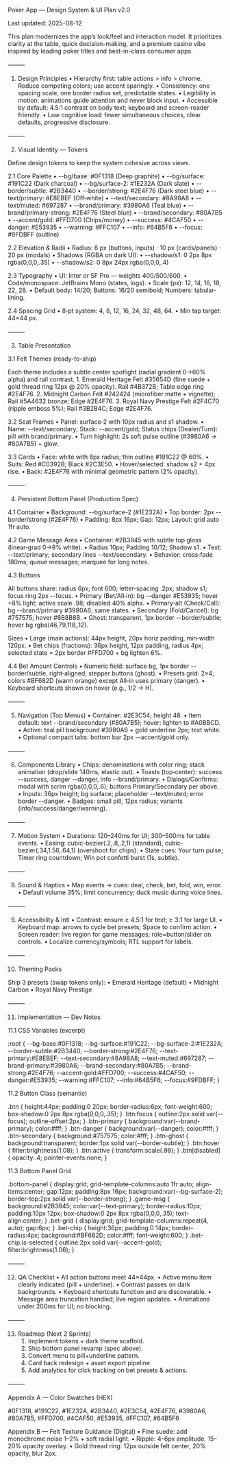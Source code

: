 Poker App — Design System & UI Plan v2.0

Last updated: 2025-08-12

This plan modernizes the app’s look/feel and interaction model. It prioritizes clarity at the table, quick decision-making, and a premium casino vibe inspired by leading poker titles and best-in-class consumer apps.

⸻

1) Design Principles
	•	Hierarchy first: table actions > info > chrome. Reduce competing colors; use accent sparingly.
	•	Consistency: one spacing scale, one border radius set, predictable states.
	•	Legibility in motion: animations guide attention and never block input.
	•	Accessible by default: 4.5:1 contrast on body text; keyboard and screen-reader friendly.
	•	Low cognitive load: fewer simultaneous choices, clear defaults, progressive disclosure.

⸻

2) Visual Identity — Tokens

Define design tokens to keep the system cohesive across views.

2.1 Core Palette
	•	--bg/base: #0F1318 (Deep graphite)
	•	--bg/surface: #191C22 (Dark charcoal)
	•	--bg/surface-2: #1E232A (Dark slate)
	•	--border/subtle: #2B3440
	•	--border/strong: #2E4F76 (Dark steel blue)
	•	--text/primary: #E8EBEF (Off‑white)
	•	--text/secondary: #8A98A8
	•	--text/muted: #697287
	•	--brand/primary: #3980A6 (Teal blue)
	•	--brand/primary-strong: #2E4F76 (Steel blue)
	•	--brand/secondary: #80A7B5
	•	--accent/gold: #FFD700 (Chips/money)
	•	--success: #4CAF50
	•	--danger: #E53935
	•	--warning: #FFC107
	•	--info: #64B5F6
	•	--focus: #9FDBFF (outline)

2.2 Elevation & Radii
	•	Radius: 6 px (buttons, inputs) · 10 px (cards/panels) · 20 px (modals)
	•	Shadows (RGBA on dark UI):
	•	--shadow/s1: 0 2px 8px rgba(0,0,0,.35)
	•	--shadow/s2: 0 8px 24px rgba(0,0,0,.4)

2.3 Typography
	•	UI: Inter or SF Pro — weights 400/500/600.
	•	Code/monospace: JetBrains Mono (states, logs).
	•	Scale (px): 12, 14, 16, 18, 22, 28.
	•	Default body: 14/20; Buttons: 16/20 semibold; Numbers: tabular-lining.

2.4 Spacing Grid
	•	8‑pt system: 4, 8, 12, 16, 24, 32, 48, 64.
	•	Min tap target: 44×44 px.

⸻

3) Table Presentation

3.1 Felt Themes (ready-to-ship)

Each theme includes a subtle center spotlight (radial gradient 0→60% alpha) and rail contrast.
	1.	Emerald Heritage
Felt #35654D (fine suede + gold thread ring 12px @ 20% opacity).
Rail #4B372B; Table edge ring #2E4F76.
	2.	Midnight Carbon
Felt #242424 (microfiber matte + vignette); Rail #5A4632 bronze; Edge #2E4F76.
	3.	Royal Navy Prestige
Felt #2F4C70 (ripple emboss 5%); Rail #3B2B4C; Edge #2E4F76.

3.2 Seat Frames
	•	Panel: surface‑2 with 10px radius and s1 shadow.
	•	Name: --text/secondary; Stack: --accent/gold; Status chips (Dealer/Turn): pill with brand/primary.
	•	Turn highlight: 2s soft pulse outline (#3980A6 → #80A7B5) + glow.

3.3 Cards
	•	Face: white with 8px radius; thin outline #191C22 @ 60%.
	•	Suits: Red #C0392B; Black #2C3E50.
	•	Hover/selected: shadow s2 + 4px rise.
	•	Back: #2E4F76 with minimal geometric pattern (2% opacity).

⸻

4) Persistent Bottom Panel (Production Spec)

4.1 Container
	•	Background: --bg/surface-2 (#1E232A)
	•	Top border: 2px --border/strong (#2E4F76)
	•	Padding: 8px 16px; Gap: 12px; Layout: grid auto 1fr auto.

4.2 Game Message Area
	•	Container: #2B3845 with subtle top gloss (linear‑grad 0→8% white).
	•	Radius 10px; Padding 10/12; Shadow s1.
	•	Text: --text/primary; secondary lines --text/secondary.
	•	Behavior: cross‑fade 180ms; queue messages; marquee for long notes.

4.3 Buttons

All buttons share: radius 6px; font 600; letter‑spacing .2px; shadow s1; focus ring 2px --focus.
	•	Primary (Bet/All‑in): bg --danger #E53935; hover +8% light; active scale .98; disabled 40% alpha.
	•	Primary‑alt (Check/Call): bg --brand/primary #3980A6; same states.
	•	Secondary (Fold/Cancel): bg #757575; hover #8B8B8B.
	•	Ghost: transparent, 1px border --border/subtle; hover bg rgba(46,79,118,.12).

Sizes
	•	Large (main actions): 44px height, 20px horiz padding, min‑width 120px.
	•	Bet chips (fractions): 36px height, 12px padding, radius 4px; selected state = 2px border #FFD700 + bg lighten 6%.

4.4 Bet Amount Controls
	•	Numeric field: surface bg, 1px border --border/subtle, right‑aligned, stepper buttons (ghost).
	•	Presets grid: 2×4; colors #BF682D (warm orange) except All‑in uses primary (danger).
	•	Keyboard shortcuts shown on hover (e.g., 1/2 → H).

⸻

5) Navigation (Top Menus)
	•	Container: #2E3C54; height 48.
	•	Item default: text --brand/secondary (#80A7B5); hover: lighten to #A0BBCD.
	•	Active: teal pill background #3980A6 + gold underline 2px; text white.
	•	Optional compact tabs: bottom bar 2px --accent/gold only.

⸻

6) Components Library
	•	Chips: denominations with color ring; stack animation (drop/slide 140ms, elastic out).
	•	Toasts (top‑center): success --success, danger --danger, info --brand/primary.
	•	Dialogs/Confirms: modal with scrim rgba(0,0,0,.6); buttons Primary/Secondary per above.
	•	Inputs: 36px height; bg surface; placeholder --text/muted; error border --danger.
	•	Badges: small pill, 12px radius; variants (info/success/danger/warning).

⸻

7) Motion System
	•	Durations: 120–240ms for UI; 300–500ms for table events.
	•	Easing: cubic-bezier(.2,.8,.2,1) (standard), cubic-bezier(.34,1.56,.64,1) (overshoot for chips).
	•	State cues: Your turn pulse; Timer ring countdown; Win pot confetti burst (1s, subtle).

⸻

8) Sound & Haptics
	•	Map events → cues: deal, check, bet, fold, win, error.
	•	Default volume 35%; limit concurrency; duck music during voice lines.

⸻

9) Accessibility & Intl
	•	Contrast: ensure ≥ 4.5:1 for text; ≥ 3:1 for large UI.
	•	Keyboard map: arrows to cycle bet presets; Space to confirm action.
	•	Screen reader: live region for game messages; role=button/slider on controls.
	•	Localize currency/symbols; RTL support for labels.

⸻

10) Theming Packs

Ship 3 presets (swap tokens only):
	•	Emerald Heritage (default)
	•	Midnight Carbon
	•	Royal Navy Prestige

⸻

11) Implementation — Dev Notes

11.1 CSS Variables (excerpt)

:root {
  --bg-base:#0F1318; --bg-surface:#191C22; --bg-surface-2:#1E232A;
  --border-subtle:#2B3440; --border-strong:#2E4F76;
  --text-primary:#E8EBEF; --text-secondary:#8A98A8; --text-muted:#697287;
  --brand-primary:#3980A6; --brand-secondary:#80A7B5; --brand-strong:#2E4F76;
  --accent-gold:#FFD700; --success:#4CAF50; --danger:#E53935; --warning:#FFC107; --info:#64B5F6;
  --focus:#9FDBFF;
}

11.2 Button Class (semantic)

.btn { height:44px; padding:0 20px; border-radius:6px; font-weight:600; box-shadow:0 2px 8px rgba(0,0,0,.35); }
.btn:focus { outline:2px solid var(--focus); outline-offset:2px; }
.btn-primary { background:var(--brand-primary); color:#fff; }
.btn-danger { background:var(--danger); color:#fff; }
.btn-secondary { background:#757575; color:#fff; }
.btn-ghost { background:transparent; border:1px solid var(--border-subtle); }
.btn:hover { filter:brightness(1.08); }
.btn:active { transform:scale(.98); }
.btn[disabled] { opacity:.4; pointer-events:none; }

11.3 Bottom Panel Grid

.bottom-panel { display:grid; grid-template-columns:auto 1fr auto; align-items:center; gap:12px; padding:8px 16px; background:var(--bg-surface-2); border-top:2px solid var(--border-strong); }
.game-msg { background:#2B3845; color:var(--text-primary); border-radius:10px; padding:10px 12px; box-shadow:0 2px 8px rgba(0,0,0,.35); text-align:center; }
.bet-grid { display:grid; grid-template-columns:repeat(4, auto); gap:6px; }
.bet-chip { height:36px; padding:0 14px; border-radius:4px; background:#BF682D; color:#fff; font-weight:600; }
.bet-chip.is-selected { outline:2px solid var(--accent-gold); filter:brightness(1.06); }


⸻

12) QA Checklist
	•	All action buttons meet 44×44px.
	•	Active menu item clearly indicated (pill + underline).
	•	Contrast passes on dark backgrounds.
	•	Keyboard shortcuts function and are discoverable.
	•	Message area truncation handled; live region updates.
	•	Animations under 200ms for UI; no blocking.

⸻

13) Roadmap (Next 2 Sprints)
	1.	Implement tokens + dark theme scaffold.
	2.	Ship bottom panel revamp (spec above).
	3.	Convert menu to pill+underline pattern.
	4.	Card back redesign + asset export pipeline.
	5.	Add analytics for click tracking on bet presets & actions.

⸻

Appendix A — Color Swatches (HEX)

#0F1318, #191C22, #1E232A, #2B3440, #2E3C54, #2E4F76, #3980A6, #80A7B5, #FFD700, #4CAF50, #E53935, #FFC107, #64B5F6

Appendix B — Felt Texture Guidance (Digital)
	•	Fine suede: add monochrome noise 1–2% + soft radial light.
	•	Ripple: 4–6px amplitude, 15–20% opacity overlay.
	•	Gold thread ring: 12px outside felt center, 20% opacity, blur 2px.